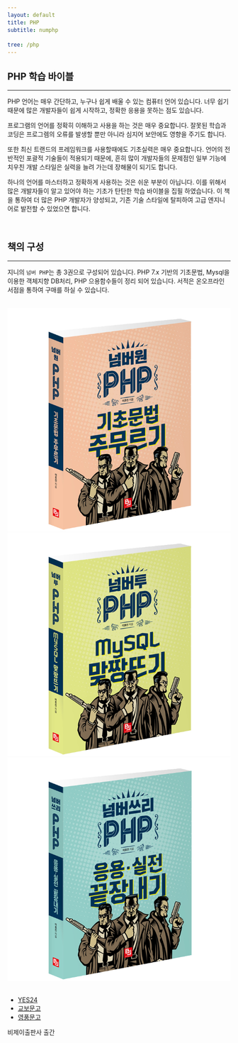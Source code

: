 ```yaml
---
layout: default
title: PHP
subtitle: numphp

tree: /php
---
```


## PHP 학습 바이블
---

PHP 언어는 매우 간단하고, 누구나 쉽게 배울 수 있는 컴퓨터 언어 있습니다. 너무 쉽기 때문에 많은 개발자들이 쉽게 시작하고, 정확한 응용을 못하는 점도 있습니다.

프로그램의 언어를 정확히 이해하고 사용을 하는 것은 매우 중요합니다. 잘못된 학습과 코딩은 프로그렘의 오류를 발생할 뿐만 아니라 심지어 보안에도 영향을 주기도 합니다.

또한 최신 트랜드의 프레임워크를 사용할때에도 기초실력은 매우 중요합니다. 언어의 전반적인 포괄적 기술들이 적용되기 때문에, 흔히 많이 개발자들의 문제점인 일부 기능에 치우친 개발 스타일은 실력을 늘려 가는데 장해물이 되기도 합니다.

하나의 언어를 마스터하고 정확하게 사용하는 것은 쉬운 부분이 아닙니다. 이를 위해서 많은 개발자들이 알고 있어야 하는 기초가 탄탄한 학습 바이블을 집필 하였습니다. 이 책을 통하여 더 많은 PHP 개발자가 양성되고, 기존 기술 스타일에 탈피하여 고급 엔지니어로 발전할 수 있었으면 합니다.

<br>

## 책의 구성
---
지니의 `넘버 PHP`는 총 3권으로 구성되어 있습니다. PHP 7.x 기반의 기초문법, Mysql을 이용한 객체지향 DB처리, PHP 으용함수들이 정리 되어 있습니다. 
서적은 온오프라인 서점을 통하여 구매를 하실 수 있습니다.

<br>

<div class="row">
    <div class="col-lg-4">
        <img src="./img/php1.jpg">
    </div>
    <div class="col-lg-4">
        <img src="./img/php2.jpg">
    </div>
    <div class="col-lg-4">
        <img src="./img/php3.jpg">
    </div>
</div>

<br>

* [YES24](http://www.yes24.com/searchcorner/Search?keywordAd=&keyword=&domain=ALL&qdomain=%C0%FC%C3%BC&Wcode=001_005&query=%C0%CC%C8%A3%C1%F8+PHP)
* [교보문고](http://www.kyobobook.co.kr/search/SearchCommonMain.jsp)
* [영풍문고](http://www.ypbooks.co.kr/search.yp)

비제이출판사 출간 






